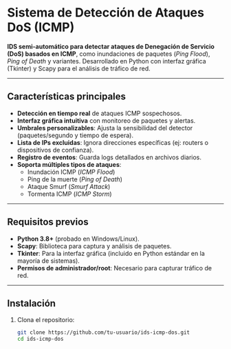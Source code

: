 
# Sistema de Detección de Ataques DoS (ICMP)

**IDS semi-automático para detectar ataques de Denegación de Servicio (DoS) basados en ICMP**, como inundaciones de paquetes (*Ping Flood*), *Ping of Death* y variantes. Desarrollado en Python con interfaz gráfica (Tkinter) y Scapy para el análisis de tráfico de red.

---

## Características principales
- **Detección en tiempo real** de ataques ICMP sospechosos.
- **Interfaz gráfica intuitiva** con monitoreo de paquetes y alertas.
- **Umbrales personalizables**: Ajusta la sensibilidad del detector (paquetes/segundo y tiempo de espera).
- **Lista de IPs excluidas**: Ignora direcciones específicas (ej: routers o dispositivos de confianza).
- **Registro de eventos**: Guarda logs detallados en archivos diarios.
- **Soporta múltiples tipos de ataques**:
  - Inundación ICMP (*ICMP Flood*)
  - Ping de la muerte (*Ping of Death*)
  - Ataque Smurf (*Smurf Attack*)
  - Tormenta ICMP (*ICMP Storm*)

---

## Requisitos previos
- **Python 3.8+** (probado en Windows/Linux).
- **Scapy**: Biblioteca para captura y análisis de paquetes.
- **Tkinter**: Para la interfaz gráfica (incluido en Python estándar en la mayoría de sistemas).
- **Permisos de administrador/root**: Necesario para capturar tráfico de red.

---

## Instalación
1. Clona el repositorio:
   ```bash
   git clone https://github.com/tu-usuario/ids-icmp-dos.git
   cd ids-icmp-dos
